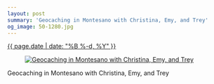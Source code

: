 ```yaml
---
layout: post
summary: 'Geocaching in Montesano with Christina, Emy, and Trey'
og_image: 50-1280.jpg
---
```


<p>
 <time>
  <a href="/50">
   {{ page.date | date: "%B %-d, %Y" }}
  </a>
 </time>
 <a href="/50">
  <figure data-taken="9/9/2013">
   <img alt="Geocaching in Montesano with Christina, Emy, and Trey" sizes="(min-width: 700px) 50vw, calc(100vw - 2rem)" src="{{ site.assets_url }}/50-640.jpg" srcset="{{ site.assets_url }}/50-1280.jpg 1280w, {{ site.assets_url }}/50-960.jpg 960w, {{ site.assets_url }}/50-640.jpg 640w, {{ site.assets_url }}/50-320.jpg 320w"/>
  </figure>
 </a>
 <span>
  Geocaching in Montesano with Christina, Emy, and Trey
 </span>
</p>
